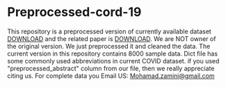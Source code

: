 # Preprocessed-cord-19

This repository is a preprocessed version of currently available dataset [DOWNLOAD](https://ai2-semanticscholar-cord-19.s3-us-west-2.amazonaws.com/historical_releases.html) and the related paper is [DOWNLOAD](https://arxiv.org/abs/2004.10706). We are NOT owner of the original version. We just preprocessed it and cleaned the data. The current version in this repository contains 8000 sample data. 
Dict file has some commonly used abbreviations in current COVID dataset.
if you used "preprocessed_abstract" column from our file, then we really appreciate citing us. 
For complete data you Email US: Mohamad.zamini@gmail.com

